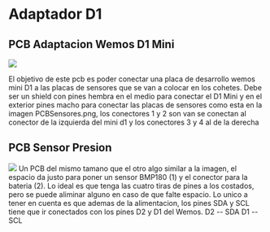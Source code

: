 # Adaptador D1

## PCB Adaptacion Wemos D1 Mini
 
 ![](https://github.com/ClubdeRobotica/Coheteria-Experimental/blob/master/telemetria-control/Controlador%20de%20Vuelo/PCB/AdaptadorD1/bosquejo.png)
 
 El objetivo de este pcb es poder conectar una placa de desarrollo wemos mini D1 a las placas de sensores que se van a colocar en los cohetes.
 Debe ser un shield con pines hembra en el medio para conectar el D1 Mini y en el exterior pines macho para conectar las placas de sensores como esta en la imagen PCBSensores.png, los conectores 1 y 2 son van se conectan al conector de la izquierda del mini d1 y los conectores 3 y 4 al de la derecha
 
 
## PCB Sensor Presion
 ![](https://github.com/ClubdeRobotica/Coheteria-Experimental/blob/master/telemetria-control/Controlador%20de%20Vuelo/PCB/AdaptadorD1/BatBmp.png)
 Un PCB del mismo tamano que el otro algo similar a la imagen, el espacio da justo para poner un sensor BMP180 (1) y el conector para la bateria (2). Lo ideal es que tenga las cuatro tiras de pines a los costados, pero se puede aliminar alguno en caso de que falte espacio.
 Lo unico a tener en cuenta es que ademas de la alimentacion, los pines SDA y SCL tiene que ir conectados con los pines D2 y D1 del Wemos.
 D2 -- SDA
 D1 -- SCL
